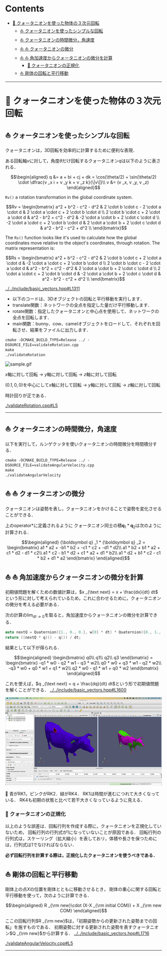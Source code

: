 # Contents
- [🐋 クォータニオンを使った物体の３次元回転](#🐋-クォータニオンを使った物体の３次元回転)
    - [⛵ クォータニオンを使ったシンプルな回転](#⛵-クォータニオンを使ったシンプルな回転)
    - [⛵ クォータニオンの時間微分，角速度](#⛵-クォータニオンの時間微分，角速度)
    - [⛵ ⛵ クォータニオンの微分](#⛵-⛵-クォータニオンの微分)
    - [⛵ ⛵ 角加速度からクォータニオンの微分を計算](#⛵-⛵-角加速度からクォータニオンの微分を計算)
        - [🪼 クォータニオンの正規化](#🪼-クォータニオンの正規化)
    - [⛵ 剛体の回転と平行移動](#⛵-剛体の回転と平行移動)


---
# 🐋 クォータニオンを使った物体の３次元回転 

## ⛵ クォータニオンを使ったシンプルな回転 

クォータニオンは，3D回転を効率的に計算するために便利な表現．

ある回転軸$v$に対して，角度$\theta$だけ回転するクォータニオン$q$は以下のように表される．

```math
\begin{aligned}
q &= a + bi + cj + dk = \cos(\theta/2) +  \sin(\theta/2) \cdot \dfrac{v _x i + v _y k + v _z k}{\|v\|}\\
v &= (v _x, v _y, v _z)
\end{aligned}
```

`Rv()` a rotation transformation in the global coordinate system.

```math
Rv = \begin{bmatrix}
a^2 + b^2 - c^2 - d^2 & 2 \cdot b \cdot c - 2 \cdot a \cdot d & 2 \cdot a \cdot c + 2 \cdot b \cdot d \\
2 \cdot b \cdot c + 2 \cdot a \cdot d & a^2 - b^2 + c^2 - d^2 & -2 \cdot a \cdot b + 2 \cdot c \cdot d \\
-2 \cdot a \cdot c + 2 \cdot b \cdot d & 2 \cdot a \cdot b + 2 \cdot c \cdot d & a^2 - b^2 - c^2 + d^2 \\
\end{bmatrix}
```

The `Rs()` function looks like it's used to calculate how the global coordinates move relative to the object's coordinates, through rotation.
The matrix representation is:

```math
Rs = \begin{bmatrix}
a^2 + b^2 - c^2 - d^2 & 2 \cdot b \cdot c + 2 \cdot a \cdot d & -2 \cdot a \cdot c + 2 \cdot b \cdot d \\
2 \cdot b \cdot c - 2 \cdot a \cdot d & a^2 - b^2 + c^2 - d^2 & 2 \cdot a \cdot b + 2 \cdot c \cdot d \\
2 \cdot a \cdot c + 2 \cdot b \cdot d & -2 \cdot a \cdot b + 2 \cdot c \cdot d & a^2 - b^2 - c^2 + d^2 \\
\end{bmatrix}
```
[../../include/basic_vectors.hpp#L1311](../../include/basic_vectors.hpp#L1311)


* 以下のコードは、3Dオブジェクトの回転と平行移動を実行します．
* translate関数：ネットワークの全点を指定した量だけ平行移動します．
* rotate関数：指定したクォータニオンと中心点を使用して、ネットワークの全点を回転します．
* main関数：bunny、cow、camelオブジェクトをロードして、それぞれを回転させ、結果をファイルに出力します．

```
cmake -DCMAKE_BUILD_TYPE=Release ../ -DSOURCE_FILE=validateRotation.cpp
make
./validateRotation
```

![sample.gif](sample.gif)

$x$軸に対して回転 -> $y$軸に対して回転 -> $z$軸に対して回転

$(0.1,0,0)$を中心にして$x$軸に対して回転 -> $y$軸に対して回転 -> $z$軸に対して回転

時計回りが正である．

[./validateRotation.cpp#L5](./validateRotation.cpp#L5)

---
## ⛵ クォータニオンの時間微分，角速度 

以下を実行して，ルンゲクッタを使いクォータニオンの時間微分を時間積分する．

```
cmake -DCMAKE_BUILD_TYPE=Release ../ -DSOURCE_FILE=validateAngularVelocity.cpp
make
./validateAngularVelocity
```

## ⛵ ⛵ クォータニオンの微分  

クォータニオンは姿勢を表し，クォータニオンをかけることで姿勢を変化させることができる．

上のoperator*に定義されるように
クォータニオン同士の積$`{\boldsymbol q} _1 * {\boldsymbol q} _2`$は次のように計算される．

```math
\begin{aligned}
{\boldsymbol q} _1 * {\boldsymbol q} _2 =
\begin{bmatrix}
a1 * a2 + -b1 * b2 + -c1 * c2 + -d1 * d2\\
a1 * b2 + b1 * a2 + c1 * d2 - d1 * c2\\
a1 * c2 - b1 * d2 + c1 * a2 + d1 * b2\\
a1 * d2 + b1 * c2 - c1 * b2 + d1 * a2
\end{bmatrix}
\end{aligned}
```

## ⛵ ⛵ 角加速度からクォータニオンの微分を計算  

初期値問題を解くための数値計算は，$`x _{\text next} = x + \frac{dx}{dt} dt`$
という形に対して考えられているため，これに合わせるために，クォータニオンの微分を考える必要がある．

次の計算の$`\lim _{dt \to 0}`$を取ると，角加速度からクォータニオンの微分を計算できる．

```cpp
auto nextQ = Quaternion({1., 0., 0.}, w[0] * dt) * Quaternion({0., 1., 0.}, w[1] * dt) * Quaternion({0., 0., 1.}, w[2] * dt);
return ((nextQ * q)() - q()) / dt;
```

結果として以下が得られる．

```math
\begin{aligned}
\begin{bmatrix}
q0\\
q1\\
q2\\
q3
\end{bmatrix}
=
\begin{bmatrix}
-q1 * w0 - q2 * w1 - q3 * w2\\
q0 * w0 + q3 * w1 - q2 * w2\\
-q3 * w0 + q0 * w1 + q1 * w2\\
q2 * w0 - q1 * w1 + q0 * w2
\end{bmatrix}
\end{aligned}
```

これを使えば，$`q _{\text next} = q + \frac{dq}{dt} dt`$という形で初期値問題を解くことができる．
[../../include/basic_vectors.hpp#L1600](../../include/basic_vectors.hpp#L1600)


![sample_dQdt.gif](sample_dQdt.gif)

👀 青がRK1，ピンクがRK2．緑がRK4．
RK1は時間が進むにつれて大きくなっている．
RK4も初期の状態と比べて若干大きくなっているように見える．

### 🪼 クォータニオンの正規化 

以上のような誤差は．回転行列を作成する際に，クォータニオンを正規化していないため，
回転行列の行列式が1になっていないことが原因である．
回転行列の行列式は，スケーリング（拡大縮小）を表しておリ，体積や長さを保つためには，行列式は1でなければならない．

**必ず回転行列を計算する際は，正規化したクォータニオンを使うべきである．**

## ⛵ 剛体の回転と平行移動 

剛体上の点$`X`$の位置を剛体とともに移動させるとき，
剛体の重心に関する回転と平行移動を使って，次のように計算できる．

```math
\begin{aligned}
R _{\rm new}\cdot (X-X _{\rm initial COM}) + X _{\rm new COM}
\end{aligned}
```

ここの回転行列$`R _{\rm new}`$は，「初期姿勢からの更新された姿勢までの回転」を施すものである．
初期姿勢に対する更新された姿勢を表すクォータニオン$`Q _{\rm new}`$から計算する．
[../../include/basic_vectors.hpp#L1716](../../include/basic_vectors.hpp#L1716)

[./validateAngularVelocity.cpp#L5](./validateAngularVelocity.cpp#L5)

---
